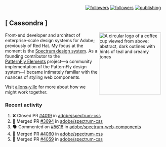 <p align="right"><a rel="me" href="https://front-end.social/@castastrophe">
    <img alt="followers" title="Follow me on Mastodon" src="https://img.shields.io/mastodon/follow/109297102751309835?domain=https%3A%2F%2Ffront-end.social&label=Follow&logo=mastodon&logoColor=white&style=for-the-badge&labelColor=008080&color=006969"/></a>
  <a href="https://codepen.io/castastrophe/">
    <img alt="followers" title="Follow me on CodePen" src="https://img.shields.io/badge/23-1?color=640464&labelColor=7c007c&style=for-the-badge&logo=codepen&label=Follow"/></a>
<a href="https://castastrophe.medium.com/">
    <img alt="publishing" title="View articles on Medium" src="https://img.shields.io/badge/107-1?color=666&labelColor=444&label=subscribe&logo=medium&logoColor=white&style=for-the-badge"/></a>
</p>

## [&nbsp;Cassondra&nbsp;]

<img align="right" src="https://github-production-user-asset-6210df.s3.amazonaws.com/1840295/253016758-ba468774-1cd3-42c2-8f43-947b5eeb5edf.png" height="200" alt="A circular logo of a coffee cup viewed from above; abstract, dark outlines with hints of teal and creamy tones">

Front-end developer and architect of enterprise-scale design systems for Adobe; previously of Red Hat. My focus at the moment is the [Spectrum design system](https://github.com/adobe/spectrum-css). As a founding contributor to the [PatternFly&nbsp;Elements](https://github.com/patternfly/patternfly-elements) project&mdash;a community implementation of the PatternFly design system&mdash;I became intimately familiar with the nuances of styling web components.

Visit [allons-y.llc](http://allons-y.llc/) for more about how we might work together.

### Recent activity

<!--START_SECTION:activity-->
1. ❌ Closed PR [#4019](https://github.com/adobe/spectrum-css/pull/4019) in [adobe/spectrum-css](https://github.com/adobe/spectrum-css)
2. 🎉 Merged PR [#3694](https://github.com/adobe/spectrum-css/pull/3694) in [adobe/spectrum-css](https://github.com/adobe/spectrum-css)
3. 🗣 Commented on [#5616](https://github.com/adobe/spectrum-web-components/pull/5616#issuecomment-3117984556) in [adobe/spectrum-web-components](https://github.com/adobe/spectrum-web-components)
4. 🎉 Merged PR [#4060](https://github.com/adobe/spectrum-css/pull/4060) in [adobe/spectrum-css](https://github.com/adobe/spectrum-css)
5. 🎉 Merged PR [#4059](https://github.com/adobe/spectrum-css/pull/4059) in [adobe/spectrum-css](https://github.com/adobe/spectrum-css)
<!--END_SECTION:activity-->
